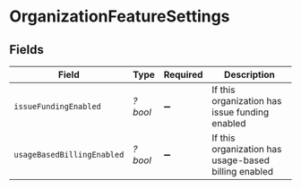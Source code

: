 # OrganizationFeatureSettings


## Fields

| Field                                                | Type                                                 | Required                                             | Description                                          |
| ---------------------------------------------------- | ---------------------------------------------------- | ---------------------------------------------------- | ---------------------------------------------------- |
| `issueFundingEnabled`                                | *?bool*                                              | :heavy_minus_sign:                                   | If this organization has issue funding enabled       |
| `usageBasedBillingEnabled`                           | *?bool*                                              | :heavy_minus_sign:                                   | If this organization has usage-based billing enabled |